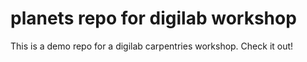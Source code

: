 # planets repo for digilab workshop
This is a demo repo for a digilab carpentries workshop. Check it out!
